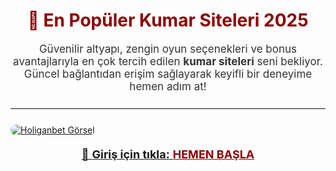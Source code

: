 <h1 style="color:#8B0000; font-size:28px; text-align:center;">🎰 En Popüler Kumar Siteleri 2025</h1>

<p style="text-align:center; font-size:17px; max-width:800px; margin:0 auto 20px; color:#333;">
  Güvenilir altyapı, zengin oyun seçenekleri ve bonus avantajlarıyla en çok tercih edilen <strong>kumar siteleri</strong> seni bekliyor. Güncel bağlantıdan erişim sağlayarak keyifli bir deneyime hemen adım at!
</p>

<hr style="border:none;height:1.5px;background:#111;margin:25px 0;">
<a href="https://shortlinkapp.com/eqmYL">
  <img src="https://i.ibb.co/5K7Ks6w/zzzz3.gif" alt="Holiganbet Görsel" style="max-width:100%; border-radius:12px;">
</div>

<p style="text-align:center; font-size:18px; margin-top:20px;">
  🔗 <strong>Giriş için tıkla:</strong> 
  <a href="https://shortlinkapp.com/eqmYL" style="color:#8B0000; font-weight:bold;">HEMEN BAŞLA</a>
</p>

<meta name="description" content="En güncel ve güvenilir kumar siteleri listesi. Lisanslı, bonuslu ve eğlenceli platformlara hızlı erişim sağla.">
